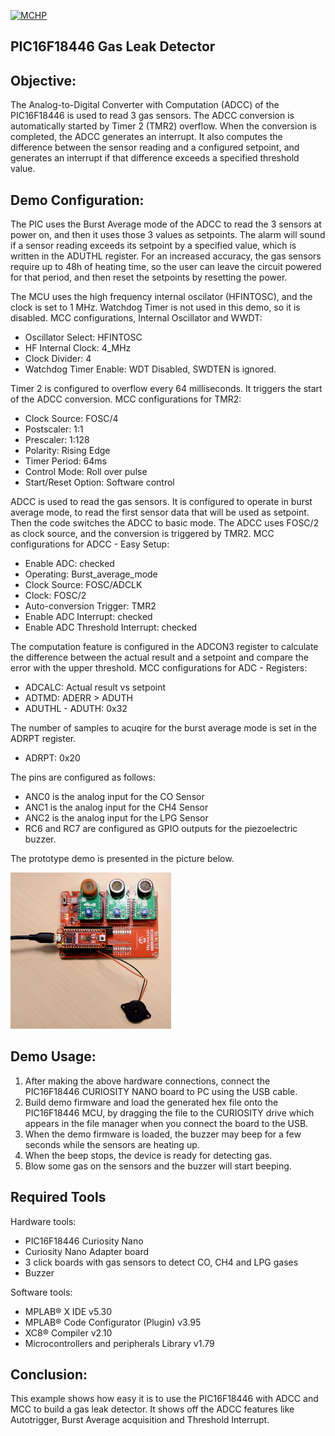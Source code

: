 <div id="readme" class="Box-body readme blob js-code-block-container">
  <article class="markdown-body entry-content p-3 p-md-6" itemprop="text"><p><a href="https://www.microchip.com" rel="nofollow"><img src="https://camo.githubusercontent.com/5fb5505f69a28ff407841612dfe2b7004f210594/68747470733a2f2f636c6475702e636f6d2f553071684c7742696a462e706e67" alt="MCHP" data-canonical-src="https://cldup.com/U0qhLwBijF.png" style="max-width:100%;"></a></p>

# PIC16F18446 Gas Leak Detector

## Objective:
The Analog-to-Digital Converter with Computation (ADCC) of the PIC16F18446 is used to read 3 gas sensors. The ADCC conversion is automatically started by Timer 2 (TMR2) overflow. When the conversion is completed, the ADCC generates an interrupt. It also computes the difference between the sensor reading and a configured setpoint, and generates an interrupt if that difference exceeds a specified threshold value. 

## Demo Configuration:

The PIC uses the Burst Average mode of the ADCC to read the 3 sensors at power on, and then it uses those 3 values as setpoints. The alarm will sound if a sensor reading exceeds its setpoint by a specified value, which is written in the ADUTHL register. For an increased accuracy, the gas sensors require up to 48h of heating time, so the user can leave the circuit powered for that period, and then reset the setpoints by resetting the power.

The MCU uses the high frequency internal oscilator (HFINTOSC), and the clock is set to 1 MHz. Watchdog Timer is not used in this demo, so it is disabled. 
MCC configurations, Internal Oscillator and WWDT:

* Oscillator Select: HFINTOSC
* HF Internal Clock: 4_MHz
* Clock Divider: 4
* Watchdog Timer Enable: WDT Disabled, SWDTEN is ignored.

Timer 2 is configured to overflow every 64 milliseconds. It triggers the start of the ADCC conversion. 
MCC configurations for TMR2:

* Clock Source: FOSC/4
* Postscaler: 1:1
* Prescaler: 1:128
* Polarity: Rising Edge
* Timer Period: 64ms
* Control Mode: Roll over pulse
* Start/Reset Option: Software control

ADCC is used to read the gas sensors. It is configured to operate in burst average mode, to read the first sensor data that will be used as setpoint. Then the code switches the ADCC to basic mode. The ADCC uses FOSC/2 as clock source, and the conversion is triggered by TMR2. 
MCC configurations for ADCC - Easy Setup:

* Enable ADC: checked
* Operating: Burst_average_mode
* Clock Source: FOSC/ADCLK
* Clock: FOSC/2
* Auto-conversion Trigger: TMR2
* Enable ADC Interrupt: checked
* Enable ADC Threshold Interrupt: checked

The computation feature is configured in the ADCON3 register to calculate the difference between the actual result and a setpoint and compare the error with the upper threshold. 
MCC configurations for ADC - Registers:

* ADCALC: Actual result vs setpoint
* ADTMD: ADERR > ADUTH
* ADUTHL - ADUTH: 0x32

The number of samples to acuqire for the burst average mode is set in the ADRPT register. 

* ADRPT: 0x20

The pins are configured as follows:

* ANC0 is the analog input for the CO Sensor
* ANC1 is the analog input for the CH4 Sensor
* ANC2 is the analog input for the LPG Sensor
* RC6 and RC7 are configured as GPIO outputs for the piezoelectric buzzer. 

The prototype demo is presented in the picture below.

<img src="images/GasLeakDetectorSetup.jpg" alt="Hardware Setup" height="250"/>

## Demo Usage:

1. After making the above hardware connections, connect the PIC16F18446 CURIOSITY NANO board to PC using the USB cable.
2. Build demo firmware and load the generated hex file onto the PIC16F18446 MCU, by dragging the file to the CURIOSITY drive which appears in the file manager when you connect the board to the USB.
3. When the demo firmware is loaded, the buzzer may beep for a few seconds while the sensors are heating up.
4. When the beep stops, the device is ready for detecting gas.
5. Blow some gas on the sensors and the buzzer will start beeping.

## Required Tools

Hardware tools:

* PIC16F18446 Curiosity Nano
* Curiosity Nano Adapter board
* 3 click boards with gas sensors to detect CO, CH4 and LPG gases
* Buzzer

Software tools:

* MPLAB® X IDE v5.30
* MPLAB® Code Configurator (Plugin) v3.95
* XC8® Compiler v2.10
* Microcontrollers and peripherals Library v1.79

## Conclusion:

This example shows how easy it is to use the PIC16F18446 with ADCC and MCC to build a gas leak detector. It shows off the ADCC features like Autotrigger, Burst Average acquisition and Threshold Interrupt.

